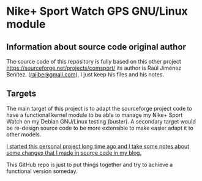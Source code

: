 # Nike+ Sport Watch GPS GNU/Linux module

## Information about source code original author
The source code of this repository is fully based on this other project https://sourceforge.net/projects/comsport/ its author is Raúl Jiménez Benítez. (rajibe@gmail.com), I just keep his files and his notes.

## Targets
The main target of this project is to adapt the sourceforge project code to have a functional kernel module to be able to manage my Nike+ Sport Watch on my Debian GNU/Linux testing (buster). A secondary target would be re-design source code to be more extensible to make easier adapt it to other models.

[I started this personal project long time ago and I take some notes about some changes that I made in source code in my blog.](https://neklaf.wordpress.com/2016/05/16/installing-nike-sportwatch-linux-driver/)

This GitHub repo is just to put things together and try to achieve a functional version someday.
